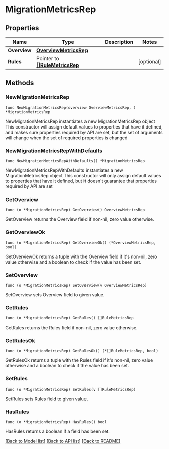 # MigrationMetricsRep

## Properties

Name | Type | Description | Notes
------------ | ------------- | ------------- | -------------
**Overview** | [**OverviewMetricsRep**](OverviewMetricsRep.md) |  | 
**Rules** | Pointer to [**[]RuleMetricsRep**](RuleMetricsRep.md) |  | [optional] 

## Methods

### NewMigrationMetricsRep

`func NewMigrationMetricsRep(overview OverviewMetricsRep, ) *MigrationMetricsRep`

NewMigrationMetricsRep instantiates a new MigrationMetricsRep object
This constructor will assign default values to properties that have it defined,
and makes sure properties required by API are set, but the set of arguments
will change when the set of required properties is changed

### NewMigrationMetricsRepWithDefaults

`func NewMigrationMetricsRepWithDefaults() *MigrationMetricsRep`

NewMigrationMetricsRepWithDefaults instantiates a new MigrationMetricsRep object
This constructor will only assign default values to properties that have it defined,
but it doesn't guarantee that properties required by API are set

### GetOverview

`func (o *MigrationMetricsRep) GetOverview() OverviewMetricsRep`

GetOverview returns the Overview field if non-nil, zero value otherwise.

### GetOverviewOk

`func (o *MigrationMetricsRep) GetOverviewOk() (*OverviewMetricsRep, bool)`

GetOverviewOk returns a tuple with the Overview field if it's non-nil, zero value otherwise
and a boolean to check if the value has been set.

### SetOverview

`func (o *MigrationMetricsRep) SetOverview(v OverviewMetricsRep)`

SetOverview sets Overview field to given value.


### GetRules

`func (o *MigrationMetricsRep) GetRules() []RuleMetricsRep`

GetRules returns the Rules field if non-nil, zero value otherwise.

### GetRulesOk

`func (o *MigrationMetricsRep) GetRulesOk() (*[]RuleMetricsRep, bool)`

GetRulesOk returns a tuple with the Rules field if it's non-nil, zero value otherwise
and a boolean to check if the value has been set.

### SetRules

`func (o *MigrationMetricsRep) SetRules(v []RuleMetricsRep)`

SetRules sets Rules field to given value.

### HasRules

`func (o *MigrationMetricsRep) HasRules() bool`

HasRules returns a boolean if a field has been set.


[[Back to Model list]](../README.md#documentation-for-models) [[Back to API list]](../README.md#documentation-for-api-endpoints) [[Back to README]](../README.md)


